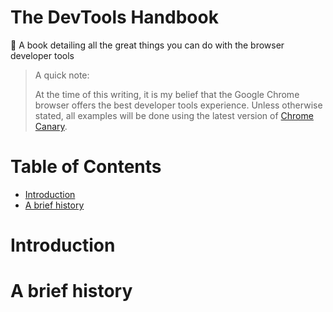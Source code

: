 # The DevTools Handbook

:blue_book: A book detailing all the great things you can do with the browser developer tools

> A quick note:
>
> At the time of this writing, it is my belief that the Google Chrome browser offers the best developer tools experience. Unless otherwise stated, all examples will be done using the latest version of [Chrome Canary](https://www.google.com/chrome/browser/canary.html).

# Table of Contents

- [Introduction](#introduction)
- [A brief history](#a-brief-history)

# Introduction

# A brief history
